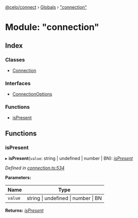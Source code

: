 [@celo/connect](../README.md) › [Globals](../globals.md) › ["connection"](_connection_.md)

# Module: "connection"

## Index

### Classes

* [Connection](../classes/_connection_.connection.md)

### Interfaces

* [ConnectionOptions](../interfaces/_connection_.connectionoptions.md)

### Functions

* [isPresent](_connection_.md#ispresent)

## Functions

###  isPresent

▸ **isPresent**(`value`: string | undefined | number | BN): *[isPresent](_connection_.md#ispresent)*

*Defined in [connection.ts:534](https://github.com/celo-org/celo-monorepo/blob/master/packages/sdk/connect/src/connection.ts#L534)*

**Parameters:**

Name | Type |
------ | ------ |
`value` | string &#124; undefined &#124; number &#124; BN |

**Returns:** *[isPresent](_connection_.md#ispresent)*
